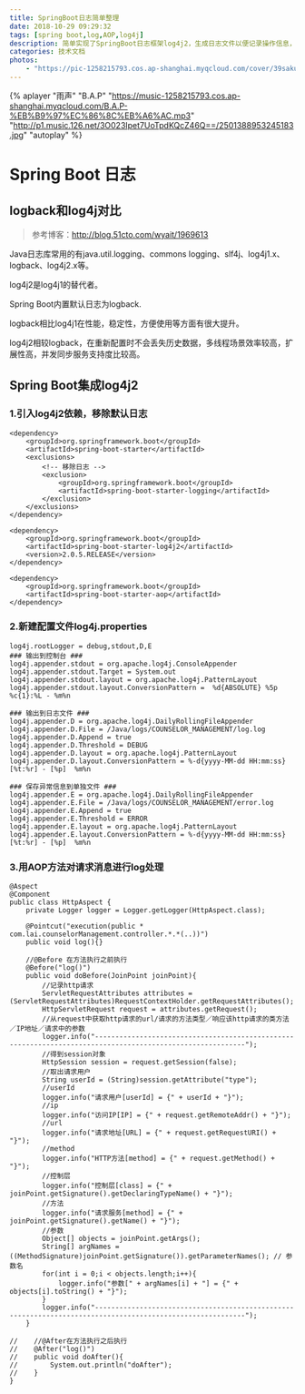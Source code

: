 ```yaml
---
title: SpringBoot日志简单整理
date: 2018-10-29 09:29:32
tags: [spring boot,log,AOP,log4j]
description: 简单实现了SpringBoot日志框架log4j2，生成日志文件以便记录操作信息，保证软件安全性，以及方便后期维护。
categories: 技术文档
photos: 
    - "https://pic-1258215793.cos.ap-shanghai.myqcloud.com/cover/39saku_chan_1____utm_source=ig_share_sheet&igshid=16t1lejf3qc0f___.jpg"
---
```

{% aplayer "雨声" "B.A.P" 
"https://music-1258215793.cos.ap-shanghai.myqcloud.com/B.A.P-%EB%B9%97%EC%86%8C%EB%A6%AC.mp3" "http://p1.music.126.net/3O023Ipet7UoTpdKQcZ46Q==/2501388953245183.jpg" "autoplay" %}

# **Spring Boot 日志**

## **logback和log4j对比**

>参考博客：http://blog.51cto.com/wyait/1969613

Java日志库常用的有java.util.logging、commons logging、slf4j、log4j1.x、logback、log4j2.x等。

log4j2是log4j1的替代者。

Spring Boot内置默认日志为logback.

logback相比log4j1在性能，稳定性，方便使用等方面有很大提升。

log4j2相较logback，在重新配置时不会丢失历史数据，多线程场景效率较高，扩展性高，并发同步服务支持度比较高。

## **Spring Boot集成log4j2**

### **1.引入log4j2依赖，移除默认日志**

```
<dependency>
    <groupId>org.springframework.boot</groupId>
    <artifactId>spring-boot-starter</artifactId>
    <exclusions>
        <!-- 移除日志 -->
        <exclusion>
            <groupId>org.springframework.boot</groupId>
            <artifactId>spring-boot-starter-logging</artifactId>
        </exclusion>
    </exclusions>
</dependency>

<dependency>
    <groupId>org.springframework.boot</groupId>
    <artifactId>spring-boot-starter-log4j2</artifactId>
    <version>2.0.5.RELEASE</version>
</dependency>

<dependency>
    <groupId>org.springframework.boot</groupId>
    <artifactId>spring-boot-starter-aop</artifactId>
</dependency>
```

### **2.新建配置文件log4j.properties**

```
log4j.rootLogger = debug,stdout,D,E
### 输出到控制台 ###
log4j.appender.stdout = org.apache.log4j.ConsoleAppender
log4j.appender.stdout.Target = System.out
log4j.appender.stdout.layout = org.apache.log4j.PatternLayout
log4j.appender.stdout.layout.ConversionPattern =  %d{ABSOLUTE} %5p %c{1}:%L - %m%n

### 输出到日志文件 ###
log4j.appender.D = org.apache.log4j.DailyRollingFileAppender
log4j.appender.D.File = /Java/logs/COUNSELOR_MANAGEMENT/log.log
log4j.appender.D.Append = true
log4j.appender.D.Threshold = DEBUG
log4j.appender.D.layout = org.apache.log4j.PatternLayout
log4j.appender.D.layout.ConversionPattern = %-d{yyyy-MM-dd HH:mm:ss}  [%t:%r] - [%p]  %m%n

### 保存异常信息到单独文件 ###
log4j.appender.E = org.apache.log4j.DailyRollingFileAppender
log4j.appender.E.File = /Java/logs/COUNSELOR_MANAGEMENT/error.log
log4j.appender.E.Append = true
log4j.appender.E.Threshold = ERROR
log4j.appender.E.layout = org.apache.log4j.PatternLayout
log4j.appender.E.layout.ConversionPattern = %-d{yyyy-MM-dd HH:mm:ss}  [%t:%r] - [%p]  %m%n
```

### **3.用AOP方法对请求消息进行log处理**

```
@Aspect
@Component
public class HttpAspect {
    private Logger logger = Logger.getLogger(HttpAspect.class);

    @Pointcut("execution(public * com.lai.counselorManagement.controller.*.*(..))")
    public void log(){}

    //@Before 在方法执行之前执行
    @Before("log()")
    public void doBefore(JoinPoint joinPoint){
        //记录http请求
        ServletRequestAttributes attributes = (ServletRequestAttributes)RequestContextHolder.getRequestAttributes();
        HttpServletRequest request = attributes.getRequest();
        //从request中获取http请求的url/请求的方法类型／响应该http请求的类方法／IP地址／请求中的参数
        logger.info("-----------------------------------------------------------------------------------------------------------");
        //得到session对象
        HttpSession session = request.getSession(false);
        //取出请求用户
        String userId = (String)session.getAttribute("type");
        //userId
        logger.info("请求用户[userId] = {" + userId + "}");
        //ip
        logger.info("访问IP[IP] = {" + request.getRemoteAddr() + "}");
        //url
        logger.info("请求地址[URL] = {" + request.getRequestURI() + "}");
        //method
        logger.info("HTTP方法[method] = {" + request.getMethod() + "}");
        //控制层
        logger.info("控制层[class] = {" + joinPoint.getSignature().getDeclaringTypeName() + "}");
        //方法
        logger.info("请求服务[method] = {" + joinPoint.getSignature().getName() + "}");
        //参数
        Object[] objects = joinPoint.getArgs();
        String[] argNames = ((MethodSignature)joinPoint.getSignature()).getParameterNames(); // 参数名
        for(int i = 0;i < objects.length;i++){
            logger.info("参数[" + argNames[i] + "] = {" + objects[i].toString() + "}");
        }
        logger.info("-----------------------------------------------------------------------------------------------------------");
    }

//    //@After在方法执行之后执行
//    @After("log()")
//    public void doAfter(){
//        System.out.println("doAfter");
//    }
}
```


